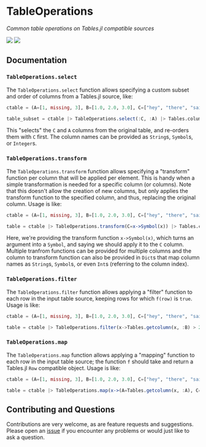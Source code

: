 # TableOperations

*Common table operations on Tables.jl compatible sources*

[![][travis-img]][travis-url] [![][codecov-img]][codecov-url]

## Documentation

### `TableOperations.select`
The `TableOperations.select` function allows specifying a custom subset and order of columns from a Tables.jl source, like:
```julia
ctable = (A=[1, missing, 3], B=[1.0, 2.0, 3.0], C=["hey", "there", "sailor"])

table_subset = ctable |> TableOperations.select(:C, :A) |> Tables.columntable
```
This "selects" the `C` and `A` columns from the original table, and re-orders them with `C` first. The column names can be provided as `String`s, `Symbol`s, or `Integer`s.

### `TableOperations.transform`
The `TableOperations.transform` function allows specifying a "transform" function per column that will be applied per element. This is handy
when a simple transformation is needed for a specific column (or columns). Note that this doesn't allow the creation of new columns,
but only applies the transform function to the specified column, and thus, replacing the original column. Usage is like:
```julia
ctable = (A=[1, missing, 3], B=[1.0, 2.0, 3.0], C=["hey", "there", "sailor"])

table = ctable |> TableOperations.transform(C=x->Symbol(x)) |> Tables.columntable
```
Here, we're providing the transform function `x->Symbol(x)`, which turns an argument into a `Symbol`, and saying we should apply it to the `C` column.
Multiple tranfrom functions can be provided for multiple columns and the column to transform function can also be provided in `Dict`s that
map column names as `String`s, `Symbol`s, or even `Int`s (referring to the column index).

### `TableOperations.filter`

The `TableOperations.filter` function allows applying a "filter" function to each row in the input table source, keeping rows for which `f(row)` is `true`.
Usage is like:
```julia
ctable = (A=[1, missing, 3], B=[1.0, 2.0, 3.0], C=["hey", "there", "sailor"])

table = ctable |> TableOperations.filter(x->Tables.getcolumn(x, :B) > 2.0) |> Tables.columntable
```

### `TableOperations.map`
The `TableOperations.map` function allows applying a "mapping" function to each row in the input table source; the function `f` should take and
return a Tables.jl `Row` compatible object. Usage is like:
```julia
ctable = (A=[1, missing, 3], B=[1.0, 2.0, 3.0], C=["hey", "there", "sailor"])

table = ctable |> TableOperations.map(x->(A=Tables.getcolumn(x, :A), C=Tables.getcolumn(x, :C), B=Tables.getcolumn(x, :B) * 2)) |> Tables.columntable
```

## Contributing and Questions

Contributions are very welcome, as are feature requests and suggestions. Please open an
[issue][issues-url] if you encounter any problems or would just like to ask a question.

[travis-img]: https://travis-ci.org/JuliaData/TableOperations.jl.svg?branch=master
[travis-url]: https://travis-ci.org/JuliaData/TableOperations.jl

[codecov-img]: https://codecov.io/gh/JuliaData/TableOperations.jl/branch/master/graph/badge.svg
[codecov-url]: https://codecov.io/gh/JuliaData/TableOperations.jl

[issues-url]: https://github.com/JuliaData/TableOperations.jl/issues
